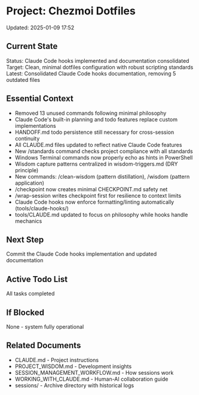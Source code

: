 # Project: Chezmoi Dotfiles
Updated: 2025-01-09 17:52

## Current State
Status: Claude Code hooks implemented and documentation consolidated
Target: Clean, minimal dotfiles configuration with robust scripting standards
Latest: Consolidated Claude Code hooks documentation, removing 5 outdated files

## Essential Context
- Removed 13 unused commands following minimal philosophy
- Claude Code's built-in planning and todo features replace custom implementations
- HANDOFF.md todo persistence still necessary for cross-session continuity
- All CLAUDE.md files updated to reflect native Claude Code features
- New /standards command checks project compliance with all standards
- Windows Terminal commands now properly echo as hints in PowerShell
- Wisdom capture patterns centralized in wisdom-triggers.md (DRY principle)
- New commands: /clean-wisdom (pattern distillation), /wisdom (pattern application)
- /checkpoint now creates minimal CHECKPOINT.md safety net
- /wrap-session writes checkpoint first for resilience to context limits
- Claude Code hooks now enforce formatting/linting automatically (tools/claude-hooks/)
- tools/CLAUDE.md updated to focus on philosophy while hooks handle mechanics

## Next Step
Commit the Claude Code hooks implementation and updated documentation

## Active Todo List
All tasks completed

## If Blocked
None - system fully operational

## Related Documents
- CLAUDE.md - Project instructions
- PROJECT_WISDOM.md - Development insights
- SESSION_MANAGEMENT_WORKFLOW.md - How sessions work
- WORKING_WITH_CLAUDE.md - Human-AI collaboration guide
- sessions/ - Archive directory with historical logs